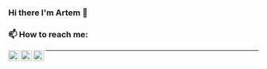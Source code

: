 ### Hi there I'm Artem 👋

<!--
**pydspyds/pydspyds** is a ✨ _special_ ✨ repository because its `README.md` (this file) appears on your GitHub profile.

Here are some ideas to get you started:

- 🔭 I’m currently no working anywhere, so you could be that lucky one to hire me C^:
- 🌱 I’m currently learning basics of machine learning 
- 👯 I’m looking to collaborate on ...
- 🤔 I’m looking for help with ...
- 💬 Ask me about ...
- 📫 How to reach me: ...
- 😄 Pronouns: ...
- ⚡ Fun fact: ...
-->


### 📫 How to reach me:


[<img align="left" alt="pydspyds | LinkedIn" width="22px" src="https://cdn.jsdelivr.net/npm/simple-icons@3.13.0/icons/gmail.svg" />][gmail]
[<img align="left" alt="pydspyds | LinkedIn" width="22px" src="https://cdn.jsdelivr.net/npm/simple-icons@v3/icons/linkedin.svg" />][linkedin]
[<img align="left" alt="pydspyds | LinkedIn" width="22px" src="https://cdn.jsdelivr.net/npm/simple-icons@3.13.0/icons/telegram.svg" />][telegram]


---

[linkedin]: https://www.linkedin.com/in/pydspyds/
[telegram]: https://t.me/pydsy
[gmail]: mailto:pyds1809@gmail.com

